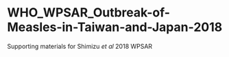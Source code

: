 # WHO_WPSAR_Outbreak-of-Measles-in-Taiwan-and-Japan-2018
Supporting materials for Shimizu *et al* 2018 WPSAR
